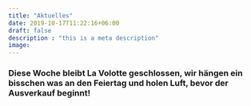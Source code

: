 ```yaml
---
title: "Aktuelles"
date: 2019-10-17T11:22:16+06:00
draft: false
description : "this is a meta description"
image:
---
```


### Diese Woche bleibt La Volotte geschlossen, wir hängen ein bisschen was an den Feiertag und holen Luft, bevor der Ausverkauf beginnt!
